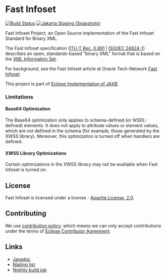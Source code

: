 [//]: # " Copyright (c) 2018, 2021 Oracle and/or its affiliates. All rights reserved. "
[//]: # "  "
[//]: # " This program and the accompanying materials are made available under the "
[//]: # " terms of the Eclipse Distribution License v. 1.0, which is available at "
[//]: # " http://www.eclipse.org/org/documents/edl-v10.php. "
[//]: # "  "
[//]: # " SPDX-License-Identifier: BSD-3-Clause "

# Fast Infoset

[![Build Status](https://github.com/eclipse-ee4j/jaxb-fi/actions/workflows/maven.yml/badge.svg?branch=master)](https://github.com/eclipse-ee4j/jaxb-fi/actions/workflows/maven.yml?branch=master)
[![Jakarta Staging (Snapshots)](https://img.shields.io/nexus/s/https/jakarta.oss.sonatype.org/com.sun.xml.fastinfoset/fastinfoset-project.svg)](https://jakarta.oss.sonatype.org/content/repositories/staging/com/sun/xml/fastinfoset/)

Fast Infoset Project, an Open Source implementation of the Fast Infoset Standard for Binary XML.

The Fast Infoset specification ([ITU-T Rec. X.891](https://www.itu.int/rec/T-REC-X.891/en)
| [ISO/IEC 24824-1](https://www.iso.org/standard/41327.html)) describes an open,
standards-based "binary XML" format that is based on the [XML Information Set](https://www.w3.org/TR/xml-infoset/).

For background, see the Fast Infoset article at Oracle Tech-Network [Fast Infoset](http://www.oracle.com/technetwork/articles/javase/fastinfoset-139262.html)


This project is part of [Eclipse Implementation of JAXB](https://projects.eclipse.org/projects/ee4j.jaxb-impl).

### Limitations

#### Base64 Optimization

The Base64 optimization only applies to schema-defined (or WSDL-defined) elements.
It does *not* apply to attribute values or element values, which are not defined in the schema
(for example, those generated by the XWSS library). Moreover, this optimization is turned off when
handlers are defined.

#### XWSS Library Optimizations

Certain optimizations in the XWSS library may not be available when Fast Infoset
is turned on.


## License

Fast Infoset is licensed under a license - [Apache License, 2.0](LICENSE).


## Contributing

We use [contribution policy](CONTRIBUTING.md), which means we can only accept contributions under
the terms of [Eclipse Contributor Agreement](http://www.eclipse.org/legal/ECA.php).


## Links

* [Javadoc](https://javadoc.io/doc/com.sun.xml.fastinfoset/FastInfoset/latest/com.sun.xml.fastinfoset/module-summary.html)
* [Mailing list](https://accounts.eclipse.org/mailing-list/jaxb-impl-dev)
* [Nightly build job](https://ci.eclipse.org/jaxb-impl/job/jaxb-fi-master-build/)
